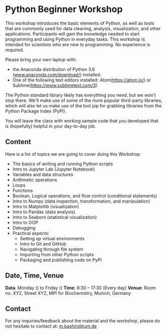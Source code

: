 # Python Beginner Workshop
This workshop introduces the basic elements of Python, as well as tools that are commonly used for data cleaning, analysis, visualization, and other applications. Participants will gain the knowledge needed to start programming and using Python in everyday tasks. This workshop is intended for scientists who are new to programming. No experience is required.

Please bring your own laptop with:
- the Anaconda distribution of Python 3.6 (www.anaconda.com/download/) installed.
- One of the following text editors installed: Atom(https://atom.io/) or Sublime(https://www.sublimetext.com/3)

The Python standard library likely has everything you need, but we won't stop there. We'll make use of some of the more popular third-party libraries, which will also let us make use of the tool pip for grabbing libraries from the Python Package Index (PyPI).

You will leave the class with working sample code that you developed that is (hopefully) helpful in your day-to-day job.

## Content
Here is a list of topics we are going to cover duing this Workshop:
- The basics of writing and running Python scripts
- Intro to Jupyter Lab (Jupyter Notebook)
- Variables and data structures
- Arithmetic operations
- Loops
- Functions
- Boolean, Logical operations, and flow control (conditional statements)
- Intro to Numpy (data inspection, transformation, and manipulation)
- Intro to Matplotlib (visualization)
- Intro to Pandas (data analysis)
- Intro to Seaborn (statistical visualization)
- Intro to OOP
- Debugging
- Practical aspects:
    - Setting up virtual environments
    - Intro to Git and GitHub
    - Navigating through file system
    - Importing from other Python scripts
    - Packaging and publishing code on PyPI

## Date, Time, Venue
**Data**: Monday () to Friday ()
**Time**: 8:30 – 17:30 (Every day)
**Venue**: Room no. XYZ, Street XYZ, MPI for Biochemistry, Munich, Germany

## Contact
For any inquiries/feedback about the material and the workshop, please do not hesitate to contact at: m.bashiri@tum.de

